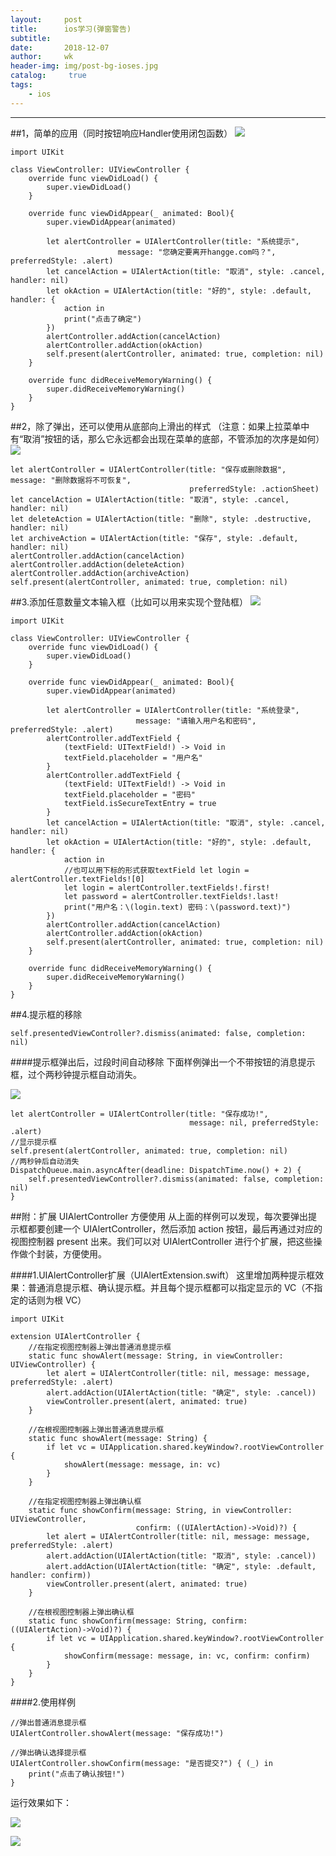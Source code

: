 ```yaml
---
layout:     post
title:      ios学习(弹窗警告)
subtitle:   
date:       2018-12-07
author:     wk
header-img: img/post-bg-ioses.jpg
catalog: 	 true
tags:
    - ios
---
```

---
##1，简单的应用（同时按钮响应Handler使用闭包函数）
![](https://ws1.sinaimg.cn/large/006tNbRwly1fxya7p7l0zj308w04cglg.jpg)

```
import UIKit
 
class ViewController: UIViewController {
    override func viewDidLoad() {
        super.viewDidLoad()
    }
     
    override func viewDidAppear(_ animated: Bool){
        super.viewDidAppear(animated)
         
        let alertController = UIAlertController(title: "系统提示",
                        message: "您确定要离开hangge.com吗？", preferredStyle: .alert)
        let cancelAction = UIAlertAction(title: "取消", style: .cancel, handler: nil)
        let okAction = UIAlertAction(title: "好的", style: .default, handler: {
            action in
            print("点击了确定")
        })
        alertController.addAction(cancelAction)
        alertController.addAction(okAction)
        self.present(alertController, animated: true, completion: nil)
    }
     
    override func didReceiveMemoryWarning() {
        super.didReceiveMemoryWarning()
    }
}
```
##2，除了弹出，还可以使用从底部向上滑出的样式
（注意：如果上拉菜单中有“取消”按钮的话，那么它永远都会出现在菜单的底部，不管添加的次序是如何）
![](https://ws1.sinaimg.cn/large/006tNbRwly1fxyajk6fuoj30l60dadfw.jpg)

```
let alertController = UIAlertController(title: "保存或删除数据", message: "删除数据将不可恢复",
                                        preferredStyle: .actionSheet)
let cancelAction = UIAlertAction(title: "取消", style: .cancel, handler: nil)
let deleteAction = UIAlertAction(title: "删除", style: .destructive, handler: nil)
let archiveAction = UIAlertAction(title: "保存", style: .default, handler: nil)
alertController.addAction(cancelAction)
alertController.addAction(deleteAction)
alertController.addAction(archiveAction)
self.present(alertController, animated: true, completion: nil)
```
##3.添加任意数量文本输入框（比如可以用来实现个登陆框）
![](https://ws2.sinaimg.cn/large/006tNbRwly1fxyaye8tnxj308w05gglh.jpg)

```
import UIKit
 
class ViewController: UIViewController {
    override func viewDidLoad() {
        super.viewDidLoad()
    }
     
    override func viewDidAppear(_ animated: Bool){
        super.viewDidAppear(animated)
         
        let alertController = UIAlertController(title: "系统登录",
                            message: "请输入用户名和密码", preferredStyle: .alert)
        alertController.addTextField {
            (textField: UITextField!) -> Void in
            textField.placeholder = "用户名"
        }
        alertController.addTextField {
            (textField: UITextField!) -> Void in
            textField.placeholder = "密码"
            textField.isSecureTextEntry = true
        }
        let cancelAction = UIAlertAction(title: "取消", style: .cancel, handler: nil)
        let okAction = UIAlertAction(title: "好的", style: .default, handler: {
            action in
            //也可以用下标的形式获取textField let login = alertController.textFields![0]
            let login = alertController.textFields!.first!
            let password = alertController.textFields!.last!
            print("用户名：\(login.text) 密码：\(password.text)")
        })
        alertController.addAction(cancelAction)
        alertController.addAction(okAction)
        self.present(alertController, animated: true, completion: nil)
    }
     
    override func didReceiveMemoryWarning() {
        super.didReceiveMemoryWarning()
    }
}
```

##4.提示框的移除
```
self.presentedViewController?.dismiss(animated: false, completion: nil)
```
####提示框弹出后，过段时间自动移除
下面样例弹出一个不带按钮的消息提示框，过个两秒钟提示框自动消失。

![](https://ws4.sinaimg.cn/large/006tNbRwly1fxyb1ya97yj308w08wwec.jpg)

```
let alertController = UIAlertController(title: "保存成功!",
                                        message: nil, preferredStyle: .alert)
//显示提示框
self.present(alertController, animated: true, completion: nil)
//两秒钟后自动消失
DispatchQueue.main.asyncAfter(deadline: DispatchTime.now() + 2) {
    self.presentedViewController?.dismiss(animated: false, completion: nil)
}
```

##附：扩展 UIAlertController 方便使用
从上面的样例可以发现，每次要弹出提示框都要创建一个 UIAlertController，然后添加 action 按钮，最后再通过对应的视图控制器 present 出来。我们可以对 UIAlertController 进行个扩展，把这些操作做个封装，方便使用。

####1.UIAlertController扩展（UIAlertExtension.swift）
这里增加两种提示框效果：普通消息提示框、确认提示框。并且每个提示框都可以指定显示的 VC（不指定的话则为根 VC）

```
import UIKit
 
extension UIAlertController {
    //在指定视图控制器上弹出普通消息提示框
    static func showAlert(message: String, in viewController: UIViewController) {
        let alert = UIAlertController(title: nil, message: message, preferredStyle: .alert)
        alert.addAction(UIAlertAction(title: "确定", style: .cancel))
        viewController.present(alert, animated: true)
    }
     
    //在根视图控制器上弹出普通消息提示框
    static func showAlert(message: String) {
        if let vc = UIApplication.shared.keyWindow?.rootViewController {
            showAlert(message: message, in: vc)
        }
    }
     
    //在指定视图控制器上弹出确认框
    static func showConfirm(message: String, in viewController: UIViewController,
                            confirm: ((UIAlertAction)->Void)?) {
        let alert = UIAlertController(title: nil, message: message, preferredStyle: .alert)
        alert.addAction(UIAlertAction(title: "取消", style: .cancel))
        alert.addAction(UIAlertAction(title: "确定", style: .default, handler: confirm))
        viewController.present(alert, animated: true)
    }
     
    //在根视图控制器上弹出确认框
    static func showConfirm(message: String, confirm: ((UIAlertAction)->Void)?) {
        if let vc = UIApplication.shared.keyWindow?.rootViewController {
            showConfirm(message: message, in: vc, confirm: confirm)
        }
    }
}
```

####2.使用样例
```
//弹出普通消息提示框
UIAlertController.showAlert(message: "保存成功!")
 
//弹出确认选择提示框
UIAlertController.showConfirm(message: "是否提交?") { (_) in
    print("点击了确认按钮!")
}
```
运行效果如下：

![](https://ws1.sinaimg.cn/large/006tNbRwly1fxybavvod0j308w0aadfq.jpg)

![](https://ws1.sinaimg.cn/large/006tNbRwly1fxybb0hrlrj308w0aa3yf.jpg)

